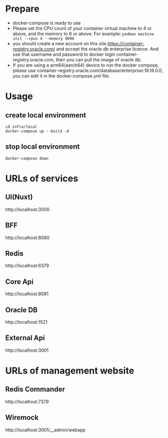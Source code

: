 # Prepare
- docker-compose is ready to use
- Please set the CPU count of your container virtual machine to 4 or above, and the memory to 8 or above.
For example: `podman machine init --cpus 4 --memory 8096`
- you should create a new account on this site.https://container-registry.oracle.com/ and accept the oracle db enterprise licence.
And use that username and password to docker login container-registry.oracle.com, then you can pull the image of oracle db.
- If you are using a arm64(aarch64) device to run the docker compose, please use container-registry.oracle.com/database/enterprise:19.19.0.0, you can edit it in the docker-compose.yml file.

# Usage
## create local environment
```
cd infra/local
docker-compose up --build -d
```
## stop local environment
```
docker-compose down
```

# URLs of services
## UI(Nuxt)
http://localhost:3000

## BFF
http://localhost:8080

## Redis
http://localhost:6379

## Core Api
http://localhost:8081

## Oracle DB
http://localhost:1521

## External Api
http://localhost:3001

# URLs of management website
## Redis Commander
http://localhost:7379

## Wiremock
http://localhost:3001/__admin/webapp
